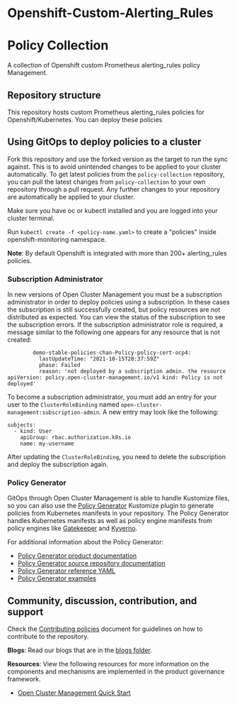 # Openshift-Custom-Alerting_Rules
# Policy Collection

A collection of Openshift custom Prometheus alerting_rules policy Management.

## Repository structure

This repository hosts custom Prometheus alerting_rules policies for Openshift/Kubernetes. You can deploy these policies

## Using GitOps to deploy policies to a cluster

Fork this repository and use the forked version as the target to run the sync against. This is to
avoid unintended changes to be applied to your cluster automatically. To get latest policies from
the `policy-collection` repository, you can pull the latest changes from `policy-collection` to your
own repository through a pull request. Any further changes to your repository are automatically be
applied to your cluster.

Make sure you have oc or kubectl  installed and you are logged into your cluster terminal.

Run `kubectl create -f <policy-name.yaml>` to create a "policies" inside openshift-monitoring namespace.

**Note**: By default Openshift is integrated with more than 200+ alerting_rules policies.

### Subscription Administrator

In new versions of Open Cluster Management you must be a subscription administrator in order to
deploy policies using a subscription. In these cases the subscription is still successfully created,
but policy resources are not distributed as expected. You can view the status of the subscription to
see the subscription errors. If the subscription administrator role is required, a message similar
to the following one appears for any resource that is not created:

```
        demo-stable-policies-chan-Policy-policy-cert-ocp4:
          lastUpdateTime: "2021-10-15T20:37:59Z"
          phase: Failed
          reason: 'not deployed by a subscription admin. the resource apiVersion: policy.open-cluster-management.io/v1 kind: Policy is not deployed'
```

To become a subscription administrator, you must add an entry for your user to the
`ClusterRoleBinding` named `open-cluster-management:subscription-admin`. A new entry may look like
the following:

```
subjects:
  - kind: User
    apiGroup: rbac.authorization.k8s.io
    name: my-username
```

After updating the `ClusterRoleBinding`, you need to delete the subscription and deploy the subscription again.

### Policy Generator

GitOps through Open Cluster Management is able to handle Kustomize files, so you can also use the
[Policy Generator](https://github.com/stolostron/policy-generator-plugin) Kustomize plugin to
generate policies from Kubernetes manifests in your repository. The Policy Generator handles
Kubernetes manifests as well as policy engine manifests from policy engines like
[Gatekeeper](https://open-policy-agent.github.io/gatekeeper/) and [Kyverno](https://kyverno.io/).

For additional information about the Policy Generator:

- [Policy Generator product documentation](https://access.redhat.com/documentation/en-us/red_hat_advanced_cluster_management_for_kubernetes/2.6/html/governance/governance#policy-generator)
- [Policy Generator source repository documentation](https://github.com/stolostron/policy-generator-plugin/blob/main/README.md)
- [Policy Generator reference YAML](https://github.com/stolostron/policy-generator-plugin/blob/main/docs/policygenerator-reference.yaml)
- [Policy Generator examples](policygenerator)

## Community, discussion, contribution, and support

Check the [Contributing policies](CONTRIBUTING.md) document for guidelines on how to contribute to
the repository.

**Blogs**: Read our blogs that are in the [blogs folder](blogs/README.md).

**Resources**: View the following resources for more information on the components and mechanisms
are implemented in the product governance framework.

- [Open Cluster Management Quick Start](https://https://open-cluster-management.io/getting-started/quick-start/)
